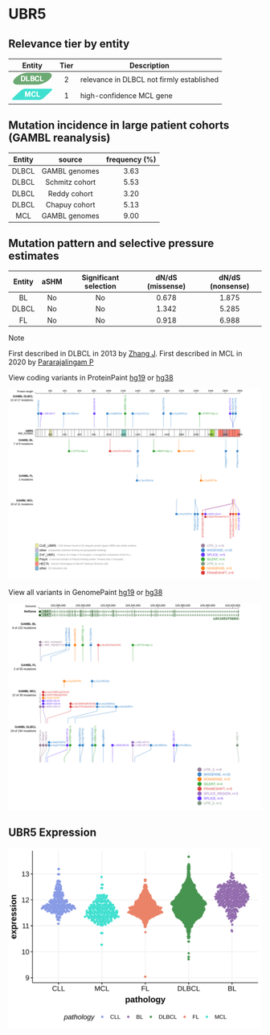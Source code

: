 # UBR5

## Relevance tier by entity

|Entity|Tier|Description                              |
|:------:|:----:|-----------------------------------------|
|![DLBCL](images/icons/DLBCL_tier2.png) |2   |relevance in DLBCL not firmly established|
|![MCL](images/icons/MCL_tier1.png)   |1   |high-confidence MCL gene                 |

## Mutation incidence in large patient cohorts (GAMBL reanalysis)

|Entity|source        |frequency (%)|
|:------:|:--------------:|:-------------:|
|DLBCL |GAMBL genomes |3.63         |
|DLBCL |Schmitz cohort|5.53         |
|DLBCL |Reddy cohort  |3.20         |
|DLBCL |Chapuy cohort |5.13         |
|MCL   |GAMBL genomes |9.00         |

## Mutation pattern and selective pressure estimates

|Entity|aSHM|Significant selection|dN/dS (missense)|dN/dS (nonsense)|
|:------:|:----:|:---------------------:|:----------------:|:----------------:|
|BL    |No  |No                   |0.678           |1.875           |
|DLBCL |No  |No                   |1.342           |5.285           |
|FL    |No  |No                   |0.918           |6.988           |


> [!NOTE]
> First described in DLBCL in 2013 by [Zhang J](https://pubmed.ncbi.nlm.nih.gov/23292937). First described in MCL in 2020 by [Pararajalingam P](https://pubmed.ncbi.nlm.nih.gov/32160292)


View coding variants in ProteinPaint [hg19](https://morinlab.github.io/LLMPP/GAMBL/UBR5_protein.html)  or [hg38](https://morinlab.github.io/LLMPP/GAMBL/UBR5_protein_hg38.html)

![image](images/proteinpaint/UBR5_NM_015902.svg)

View all variants in GenomePaint [hg19](https://morinlab.github.io/LLMPP/GAMBL/UBR5.html)  or [hg38](https://morinlab.github.io/LLMPP/GAMBL/UBR5_hg38.html)

![image](images/proteinpaint/UBR5.svg)
## UBR5 Expression
![image](images/gene_expression/UBR5_by_pathology.svg)
<!-- ORIGIN: zhangGeneticHeterogeneityDiffuse2013 -->
<!-- DLBCL: zhangGeneticHeterogeneityDiffuse2013 -->
<!-- MCL: pararajalingamCodingNoncodingDrivers2020 -->
